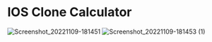 # IOS Clone Calculator
![Screenshot_20221109-181451](https://user-images.githubusercontent.com/55286684/200835809-b54ce266-2808-4f56-8c1f-44d5cae9225b.jpg)
![Screenshot_20221109-181453 (1)](https://user-images.githubusercontent.com/55286684/200835822-3e0f187a-2a5a-4766-8661-1289da779731.jpg)
